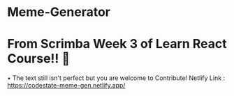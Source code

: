# Meme-Generator
# From Scrimba Week 3 of Learn React Course!! 🎉

• The text still isn't perfect but you are welcome to Contribute!
Netlify Link : https://codestate-meme-gen.netlify.app/
